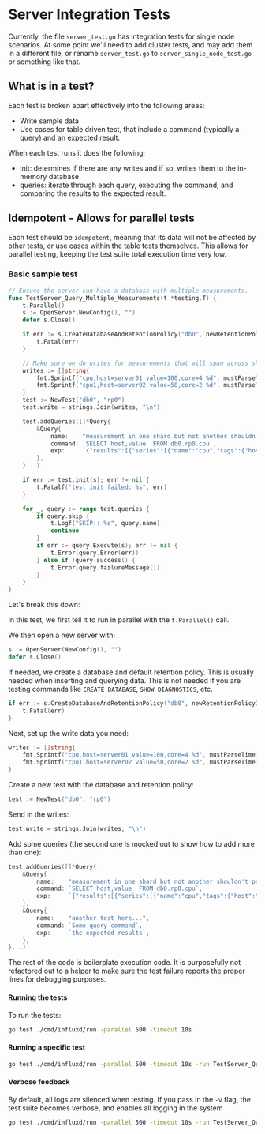 # Server Integration Tests

Currently, the file `server_test.go` has integration tests for single node scenarios.
At some point we'll need to add cluster tests, and may add them in a different file, or 
rename `server_test.go` to `server_single_node_test.go` or something like that.

## What is in a test?

Each test is broken apart effectively into the following areas:

- Write sample data
- Use cases for table driven test, that include a command (typically a query) and an expected result.

When each test runs it does the following:

- init: determines if there are any writes and if so, writes them to the in-memory database
- queries: iterate through each query, executing the command, and comparing the results to the expected result.

## Idempotent - Allows for parallel tests

Each test should be `idempotent`, meaning that its data will not be affected by other tests, or use cases within the table tests themselves.
This allows for parallel testing, keeping the test suite total execution time very low.

### Basic sample test

```go
// Ensure the server can have a database with multiple measurements.
func TestServer_Query_Multiple_Measurements(t *testing.T) {
	t.Parallel()
	s := OpenServer(NewConfig(), "")
	defer s.Close()

	if err := s.CreateDatabaseAndRetentionPolicy("db0", newRetentionPolicyInfo("rp0", 1, 1*time.Hour)); err != nil {
		t.Fatal(err)
	}

	// Make sure we do writes for measurements that will span across shards
	writes := []string{
		fmt.Sprintf("cpu,host=server01 value=100,core=4 %d", mustParseTime(time.RFC3339Nano, "2000-01-01T00:00:00Z").UnixNano()),
		fmt.Sprintf("cpu1,host=server02 value=50,core=2 %d", mustParseTime(time.RFC3339Nano, "2015-01-01T00:00:00Z").UnixNano()),
	}
	test := NewTest("db0", "rp0")
	test.write = strings.Join(writes, "\n")

	test.addQueries([]*Query{
		&Query{
			name:    "measurement in one shard but not another shouldn't panic server",
			command: `SELECT host,value  FROM db0.rp0.cpu`,
			exp:     `{"results":[{"series":[{"name":"cpu","tags":{"host":"server01"},"columns":["time","value"],"values":[["2000-01-01T00:00:00Z",100]]}]}]}`,
		},
	}...)

	if err := test.init(s); err != nil {
		t.Fatalf("test init failed: %s", err)
	}

	for _, query := range test.queries {
		if query.skip {
			t.Logf("SKIP:: %s", query.name)
			continue
		}
		if err := query.Execute(s); err != nil {
			t.Error(query.Error(err))
		} else if !query.success() {
			t.Error(query.failureMessage())
		}
	}
}
```

Let's break this down:

In this test, we first tell it to run in parallel with the `t.Parallel()` call.

We then open a new server with:

```go
s := OpenServer(NewConfig(), "")
defer s.Close()
```

If needed, we create a database and default retention policy.  This is usually needed
when inserting and querying data.  This is not needed if you are testing commands like `CREATE DATABASE`, `SHOW DIAGNOSTICS`, etc.

```go
if err := s.CreateDatabaseAndRetentionPolicy("db0", newRetentionPolicyInfo("rp0", 1, 1*time.Hour)); err != nil {
	t.Fatal(err)
}
```

Next, set up the write data you need:

```go
writes := []string{
	fmt.Sprintf("cpu,host=server01 value=100,core=4 %d", mustParseTime(time.RFC3339Nano, "2000-01-01T00:00:00Z").UnixNano()),
	fmt.Sprintf("cpu1,host=server02 value=50,core=2 %d", mustParseTime(time.RFC3339Nano, "2015-01-01T00:00:00Z").UnixNano()),
}
```
Create a new test with the database and retention policy:

```go
test := NewTest("db0", "rp0")
```

Send in the writes:
```go
test.write = strings.Join(writes, "\n")
```

Add some queries (the second one is mocked out to show how to add more than one):

```go
test.addQueries([]*Query{
	&Query{
		name:    "measurement in one shard but not another shouldn't panic server",
		command: `SELECT host,value  FROM db0.rp0.cpu`,
		exp:     `{"results":[{"series":[{"name":"cpu","tags":{"host":"server01"},"columns":["time","value"],"values":[["2000-01-01T00:00:00Z",100]]}]}]}`,
	},
	&Query{
		name:    "another test here...",
		command: `Some query command`,
		exp:     `the expected results`,
	},
}...)
```

The rest of the code is boilerplate execution code.  It is purposefully not refactored out to a helper
to make sure the test failure reports the proper lines for debugging purposes.

#### Running the tests

To run the tests:

```sh
go test ./cmd/influxd/run -parallel 500 -timeout 10s
```

#### Running a specific test

```sh
go test ./cmd/influxd/run -parallel 500 -timeout 10s -run TestServer_Query_Fill
```

#### Verbose feedback

By default, all logs are silenced when testing.  If you pass in the `-v` flag, the test suite becomes verbose, and enables all logging in the system

```sh
go test ./cmd/influxd/run -parallel 500 -timeout 10s -run TestServer_Query_Fill -v
```
